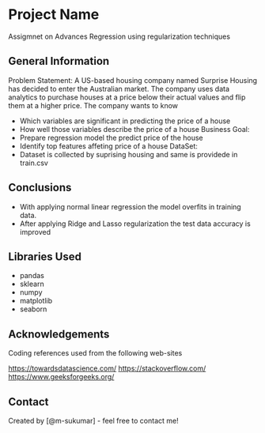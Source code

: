 # Project Name

Assigmnet on Advances Regression using regularization techniques


## General Information

Problem Statement:
A US-based housing company named Surprise Housing has decided to enter the Australian market. The company uses data analytics to purchase houses at a price below their actual values and flip them at a higher price. The company wants to know

- Which variables are significant in predicting the price of a house
- How well those variables describe the price of a house
Business Goal:
- Prepare regression model the predict price of the house
- Identify top features affeting price of a house
DataSet:
- Dataset is collected by suprising housing and same is providede in train.csv


## Conclusions
- With applying normal linear regression the model overfits in training data. 
- After applying Ridge and Lasso regularization the test data accuracy is improved


## Libraries  Used
- pandas
- sklearn
- numpy
- matplotlib
- seaborn

## Acknowledgements
Coding references used from the following web-sites

https://towardsdatascience.com/
https://stackoverflow.com/
https://www.geeksforgeeks.org/


## Contact
Created by [@m-sukumar] - feel free to contact me!


<!-- Optional -->
<!-- ## License -->
<!-- This project is open source and available under the [... License](). -->

<!-- You don't have to include all sections - just the one's relevant to your project -->